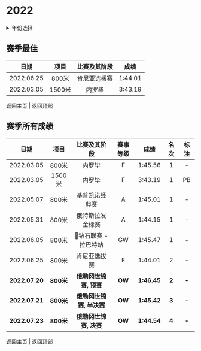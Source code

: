 # 2022

<details>
<summary>年份选择</summary>

- [2024](./2024.md)

- [2023](./2023.md)

- [2022](./2022.md)

- [2021](./2021.md)

</details>

## 赛季最佳

|    日期    |  项目  | 比赛及其阶段 |  成绩   |
| :--------: | :----: | :----------: | :-----: |
| 2022.06.25 | 800米  | 肯尼亚选拔赛 | 1:44.01 |
| 2022.03.05 | 1500米 |    内罗毕    | 3:43.19 |

[返回主页](../Profile.md) | [返回顶部](#2022)

## 赛季所有成绩

|      日期      |   项目    |       比赛及其阶段       | 赛事等级 |    成绩     | 名次  | 标注  |
| :------------: | :-------: | :----------------------: | :------: | :---------: | :---: | :---: |
|   2022.03.05   |   800米   |          内罗毕          |    F     |   1:45.56   |   1   |   -   |
|   2022.03.05   |  1500米   |          内罗毕          |    F     |   3:43.19   |   1   |  PB   |
|   2022.05.07   |   800米   |      基普凯诺经典赛      |    A     |   1:45.01   |   1   |   -   |
|   2022.05.31   |   800米   |     俄特斯拉发金标赛     |    A     |   1:44.15   |   1   |   -   |
|   2022.06.05   |   800米   |   💎钻石联赛 - 拉巴特站   |    GW    |   1:45.47   |   1   |   -   |
|   2022.06.25   |   800米   |       肯尼亚选拔赛       |    F     |   1:44.01   |   2   |   -   |
| **2022.07.20** | **800米** |  **俄勒冈世锦赛, 预赛**  |  **OW**  | **1:46.45** | **2** | **-** |
| **2022.07.21** | **800米** | **俄勒冈世锦赛, 半决赛** |  **OW**  | **1:45.42** | **3** | **-** |
| **2022.07.23** | **800米** |  **俄勒冈世锦赛, 决赛**  |  **OW**  | **1:44.54** | **4** | **-** |

[返回主页](../Profile.md) | [返回顶部](#2022)
